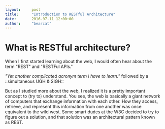 ```yaml
---
layout:     post
title:      "Introduction to RESTful Architecture"
date:       2016-07-11 12:00:00
author:     "bearcat"
---
```


<h1>What is RESTful architecture?</h1>

<p>When I first started learning about the web, I would often hear about the term "REST" and "RESTFul APIs."</p>

<em>"Yet another complicated acronym term I have to learn."</em> followed by a ::simultaneous UGH & SIGH::

<p>But as I studied more about the web, I realized it is a pretty important concept to (try to) understand. You see, the web is basically a giant network of computers that exchange information with each other. How they access, retrieve, and represent this information from one another was once equivalent to the wild west. Some smart dudes at the W3C decided to try to figure out a solution, and that solution was an architectural pattern known as REST.</p>